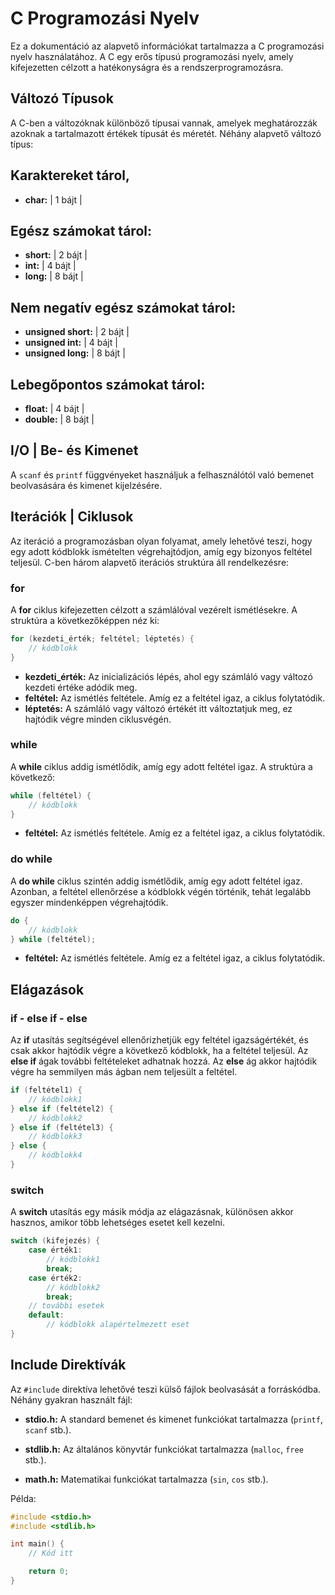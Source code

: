# C Programozási Nyelv

Ez a dokumentáció az alapvető információkat tartalmazza a C programozási nyelv használatához. 
A C egy erős típusú programozási nyelv, amely kifejezetten célzott a hatékonyságra és a rendszerprogramozásra.

## Változó Típusok

A C-ben a változóknak különböző típusai vannak, amelyek meghatározzák azoknak a tartalmazott értékek típusát és méretét. Néhány alapvető változó típus:

## Karaktereket tárol,
- **char:**   | 1 bájt |
## Egész számokat tárol:
- **short:**  | 2 bájt |
- **int:**    | 4 bájt |
- **long:**   | 8 bájt |
## Nem negatív egész számokat tárol:
- **unsigned short:** | 2 bájt |
- **unsigned int:**   | 4 bájt |
- **unsigned long:**  | 8 bájt |
## Lebegőpontos számokat tárol:
- **float:**   | 4 bájt |
- **double:**  | 8 bájt |

## I/O | Be- és Kimenet

A `scanf` és `printf` függvényeket használjuk a felhasználótól való bemenet beolvasására és kimenet kijelzésére.

## Iterációk | Ciklusok

Az iteráció a programozásban olyan folyamat, amely lehetővé teszi, hogy egy adott kódblokk ismételten végrehajtódjon, amíg egy bizonyos feltétel teljesül. C-ben három alapvető iterációs struktúra áll rendelkezésre:

### for

A **for** ciklus kifejezetten célzott a számlálóval vezérelt ismétlésekre. A struktúra a következőképpen néz ki:

```c
for (kezdeti_érték; feltétel; léptetés) {
    // kódblokk
}
```

- **kezdeti_érték:** Az inicializációs lépés, ahol egy számláló vagy változó kezdeti értéke adódik meg.
- **feltétel:** Az ismétlés feltétele. Amíg ez a feltétel igaz, a ciklus folytatódik.
- **léptetés:** A számláló vagy változó értékét itt változtatjuk meg, ez hajtódik végre minden ciklusvégén.

### while

A **while** ciklus addig ismétlődik, amíg egy adott feltétel igaz. A struktúra a következő:

```c
while (feltétel) {
    // kódblokk
}
```
- **feltétel:** Az ismétlés feltétele. Amíg ez a feltétel igaz, a ciklus folytatódik.

### do while

A **do while** ciklus szintén addig ismétlődik, amíg egy adott feltétel igaz. Azonban, a feltétel ellenőrzése a kódblokk végén történik, tehát legalább egyszer mindenképpen végrehajtódik.

```c
do {
    // kódblokk
} while (feltétel);
```
- **feltétel:** Az ismétlés feltétele. Amíg ez a feltétel igaz, a ciklus folytatódik.

## Elágazások

### if - else if - else

Az **if** utasítás segítségével ellenőrizhetjük egy feltétel igazságértékét, és csak akkor hajtódik végre a következő kódblokk, ha a feltétel teljesül. Az **else if** ágak további feltételeket adhatnak hozzá. Az **else** ág akkor hajtódik végre ha semmilyen más ágban nem teljesült a feltétel.

```c
if (feltétel1) {
    // kódblokk1
} else if (feltétel2) {
    // kódblokk2
} else if (feltétel3) {
    // kódblokk3
} else {
    // kódblokk4
}
```

### switch

A **switch** utasítás egy másik módja az elágazásnak, különösen akkor hasznos, amikor több lehetséges esetet kell kezelni.

```c
switch (kifejezés) {
    case érték1:
        // kódblokk1
        break;
    case érték2:
        // kódblokk2
        break;
    // további esetek
    default:
        // kódblokk alapértelmezett eset
}
```

## Include Direktívák

Az `#include` direktíva lehetővé teszi külső fájlok beolvasását a forráskódba. Néhány gyakran használt fájl:

- **stdio.h:** A standard bemenet és kimenet funkciókat tartalmazza (`printf`, `scanf` stb.).

- **stdlib.h:** Az általános könyvtár funkciókat tartalmazza (`malloc`, `free` stb.).

- **math.h:** Matematikai funkciókat tartalmazza (`sin`, `cos` stb.).

Példa:

```c
#include <stdio.h>
#include <stdlib.h>

int main() {
    // Kód itt

    return 0;
}
```
